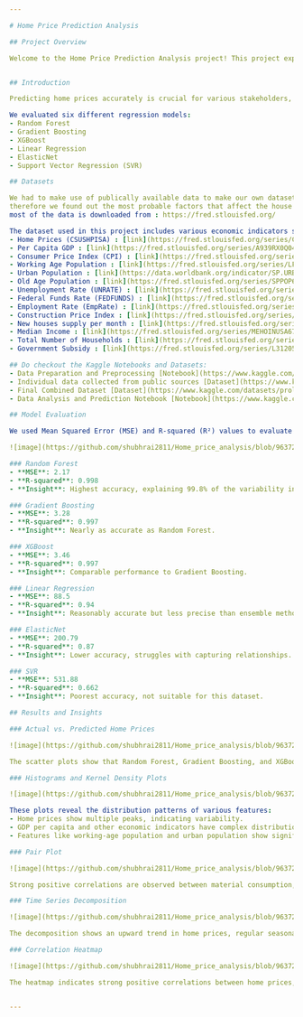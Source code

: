 ```yaml
---

# Home Price Prediction Analysis

## Project Overview

Welcome to the Home Price Prediction Analysis project! This project explores various regression models to predict home prices using a comprehensive dataset of economic indicators. Our goal is to identify the best-performing models and understand the relationships between different features and home prices.


## Introduction

Predicting home prices accurately is crucial for various stakeholders, including buyers, sellers, and policymakers. In this project, we leverage machine learning models to provide insights into the factors influencing home prices and to achieve high prediction accuracy.

We evaluated six different regression models:
- Random Forest
- Gradient Boosting
- XGBoost
- Linear Regression
- ElasticNet
- Support Vector Regression (SVR)

## Datasets

We had to make use of publically available data to make our own dataset and not use any prebuild datasets.
therefore we found out the most probable factors that affect the house prices in US.
most of the data is downloaded from : https://fred.stlouisfed.org/

The dataset used in this project includes various economic indicators such as:
- Home Prices (CSUSHPISA) : [link](https://fred.stlouisfed.org/series/CSUSHPISA)  (As a proxy to the home prices, S&P CASE-SHILLER Index is used.)
- Per Capita GDP : [link](https://fred.stlouisfed.org/series/A939RX0Q048SBEA)
- Consumer Price Index (CPI) : [link](https://fred.stlouisfed.org/series/CPIAUCSL)
- Working Age Population : [link](https://fred.stlouisfed.org/series/LFWA64TTUSM647S)
- Urban Population : [link](https://data.worldbank.org/indicator/SP.URB.TOTL.IN.ZS?end=2021&locations=US&start=2001)
- Old Age Population : [link](https://fred.stlouisfed.org/series/SPPOP65UPTOZSUSA)
- Unemployment Rate (UNRATE) : [link](https://fred.stlouisfed.org/series/UNRATE)
- Federal Funds Rate (FEDFUNDS) : [link](https://fred.stlouisfed.org/series/FEDFUNDS)
- Employment Rate (EmpRate) : [link](https://fred.stlouisfed.org/series/LREM64TTUSM156S)
- Construction Price Index : [link](https://fred.stlouisfed.org/series/WPUSI012011)
- New houses supply per month : [link](https://fred.stlouisfed.org/series/MSACSR)
- Median Income : [link](https://fred.stlouisfed.org/series/MEHOINUSA672N)
- Total Number of Households : [link](https://fred.stlouisfed.org/series/TTLHH)
- Government Subsidy : [link](https://fred.stlouisfed.org/series/L312051A027NBEA)

## Do checkout the Kaggle Notebooks and Datasets:
- Data Preparation and Preprocessing [Notebook](https://www.kaggle.com/code/prolevelnoob/data-preprocessing)
- Individual data collected from public sources [Dataset](https://www.kaggle.com/datasets/prolevelnoob/usa-home-data)
- Final Combined Dataset [Dataset](https://www.kaggle.com/datasets/prolevelnoob/us-home-price-analysis)
- Data Analysis and Prediction Notebook [Notebook](https://www.kaggle.com/code/prolevelnoob/data-analysis)

## Model Evaluation

We used Mean Squared Error (MSE) and R-squared (R²) values to evaluate the performance of each model. Here's a summary of our findings:

![image](https://github.com/shubhrai2811/Home_price_analysis/blob/96372ee055434f5a1dc656b7f4d3dc1f56422a36/outputs/download.png)

### Random Forest
- **MSE**: 2.17
- **R-squared**: 0.998
- **Insight**: Highest accuracy, explaining 99.8% of the variability in home prices.

### Gradient Boosting
- **MSE**: 3.28
- **R-squared**: 0.997
- **Insight**: Nearly as accurate as Random Forest.

### XGBoost
- **MSE**: 3.46
- **R-squared**: 0.997
- **Insight**: Comparable performance to Gradient Boosting.

### Linear Regression
- **MSE**: 88.5
- **R-squared**: 0.94
- **Insight**: Reasonably accurate but less precise than ensemble methods.

### ElasticNet
- **MSE**: 200.79
- **R-squared**: 0.87
- **Insight**: Lower accuracy, struggles with capturing relationships.

### SVR
- **MSE**: 531.88
- **R-squared**: 0.662
- **Insight**: Poorest accuracy, not suitable for this dataset.

## Results and Insights

### Actual vs. Predicted Home Prices

![image](https://github.com/shubhrai2811/Home_price_analysis/blob/96372ee055434f5a1dc656b7f4d3dc1f56422a36/outputs/download2.png)

The scatter plots show that Random Forest, Gradient Boosting, and XGBoost provide highly accurate predictions, closely matching the actual values. Linear Regression, while reasonably accurate, shows more dispersion. ElasticNet and SVR struggle with higher errors, especially for higher home prices.

### Histograms and Kernel Density Plots

![image](https://github.com/shubhrai2811/Home_price_analysis/blob/96372ee055434f5a1dc656b7f4d3dc1f56422a36/outputs/download3.png)

These plots reveal the distribution patterns of various features:
- Home prices show multiple peaks, indicating variability.
- GDP per capita and other economic indicators have complex distributions, suggesting non-linear relationships with home prices.
- Features like working-age population and urban population show significant impacts on home prices.

### Pair Plot

![image](https://github.com/shubhrai2811/Home_price_analysis/blob/96372ee055434f5a1dc656b7f4d3dc1f56422a36/outputs/download4.png)

Strong positive correlations are observed between material consumption, GDP per capita, CPI, and home prices. Subsidies also show positive correlations with GDP per capita and CPI.

### Time Series Decomposition

![image](https://github.com/shubhrai2811/Home_price_analysis/blob/96372ee055434f5a1dc656b7f4d3dc1f56422a36/outputs/download5.png)

The decomposition shows an upward trend in home prices, regular seasonal patterns, and some variability in residuals towards the end.

### Correlation Heatmap

![image](https://github.com/shubhrai2811/Home_price_analysis/blob/96372ee055434f5a1dc656b7f4d3dc1f56422a36/outputs/download6.png)

The heatmap indicates strong positive correlations between home prices, GDP per capita, CPI, and urban population. Negative correlations include the inverse relationship between the unemployment rate and employment rate.


---
```


